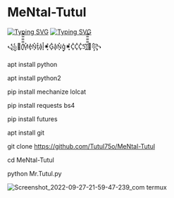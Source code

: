 # MeNtal-Tutul
[![Typing SVG](https://readme-typing-svg.demolab.com?font=Fira+Code&pause=1000&color=28F714&width=435&lines=I'm+Mr.Tutul+Okay+Bro)](https://git.io/typing-svg)
[![Typing SVG](https://readme-typing-svg.demolab.com?font=Fira+Code&pause=1000&color=FF2C10&background=31FF9400&width=435&lines=2009-2010+id+Cloning%F0%9F%A4%9F)](https://git.io/typing-svg)

꧁👹(͓̽̿̿̿̿M͓̽e͓̽N͓̽t͓̽a͓̽l͓̽✷͓̽G͓̽a͓̽N͓̽g͓̽✷͓̽C͓̽C͓̽C͓̽5͓̽)͓̽̿̿̿̿👹꧂

apt install python

apt install python2

pip install mechanize lolcat

 pip install requests bs4

 pip install futures

apt install git

git clone https://github.com/Tutul75o/MeNtal-Tutul

cd MeNtal-Tutul

python Mr.Tutul.py







![Screenshot_2022-09-27-21-59-47-239_com termux](https://user-images.githubusercontent.com/106426526/192780601-1a3b2358-3ccc-4bf4-a9c3-1768a68f10b6.jpg)
